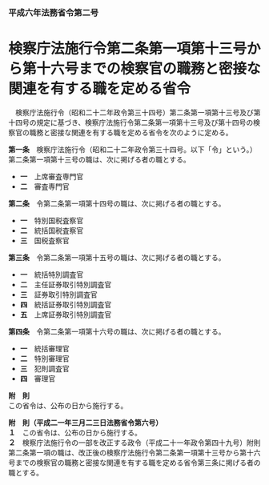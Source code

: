 ### 平成六年法務省令第二号  
# 検察庁法施行令第二条第一項第十三号から第十六号までの検察官の職務と密接な関連を有する職を定める省令  
　検察庁法施行令（昭和二十二年政令第三十四号）第二条第一項第十三号及び第十四号の規定に基づき、検察庁法施行令第二条第一項第十三号及び第十四号の検察官の職務と密接な関連を有する職を定める省令を次のように定める。  
  
**第一条**　検察庁法施行令（昭和二十二年政令第三十四号。以下「令」という。）第二条第一項第十三号の職は、次に掲げる者の職とする。  
* **一**　上席審査専門官  
* **二**　審査専門官  
  
**第二条**　令第二条第一項第十四号の職は、次に掲げる者の職とする。  
* **一**　特別国税査察官  
* **二**　統括国税査察官  
* **三**　国税査察官  
  
**第三条**　令第二条第一項第十五号の職は、次に掲げる者の職とする。  
* **一**　統括特別調査官  
* **二**　主任証券取引特別調査官  
* **三**　証券取引特別調査官  
* **四**　統括証券取引特別調査官  
* **五**　上席証券取引特別調査官  
  
**第四条**　令第二条第一項第十六号の職は、次に掲げる者の職とする。  
* **一**　統括審理官  
* **二**　特別審理官  
* **三**　犯則調査官  
* **四**　審理官  
  
**附　則**  
この省令は、公布の日から施行する。  
  
**附　則（平成二一年三月二三日法務省令第六号）**  
**１**　この省令は、公布の日から施行する。  
**２**　検察庁法施行令の一部を改正する政令（平成二十一年政令第四十九号）附則第二条第一項の職は、改正後の検察庁法施行令第二条第一項第十三号から第十六号までの検察官の職務と密接な関連を有する職を定める省令第三条に掲げる者の職とする。  
  
